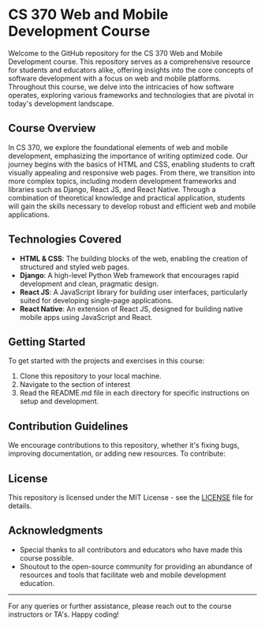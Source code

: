 # CS 370 Web and Mobile Development Course

Welcome to the GitHub repository for the CS 370 Web and Mobile Development course. This repository serves as a comprehensive resource for students and educators alike, offering insights into the core concepts of software development with a focus on web and mobile platforms. Throughout this course, we delve into the intricacies of how software operates, exploring various frameworks and technologies that are pivotal in today's development landscape.

## Course Overview

In CS 370, we explore the foundational elements of web and mobile development, emphasizing the importance of writing optimized code. Our journey begins with the basics of HTML and CSS, enabling students to craft visually appealing and responsive web pages. From there, we transition into more complex topics, including modern development frameworks and libraries such as Django, React JS, and React Native. Through a combination of theoretical knowledge and practical application, students will gain the skills necessary to develop robust and efficient web and mobile applications.

## Technologies Covered

- **HTML & CSS**: The building blocks of the web, enabling the creation of structured and styled web pages.
- **Django**: A high-level Python Web framework that encourages rapid development and clean, pragmatic design.
- **React JS**: A JavaScript library for building user interfaces, particularly suited for developing single-page applications.
- **React Native**: An extension of React JS, designed for building native mobile apps using JavaScript and React.

## Getting Started

To get started with the projects and exercises in this course:

1. Clone this repository to your local machine.
2. Navigate to the section of interest
3. Read the README.md file in each directory for specific instructions on setup and development.

## Contribution Guidelines

We encourage contributions to this repository, whether it's fixing bugs, improving documentation, or adding new resources. To contribute:

## License

This repository is licensed under the MIT License - see the [LICENSE](LICENSE) file for details.

## Acknowledgments

- Special thanks to all contributors and educators who have made this course possible.
- Shoutout to the open-source community for providing an abundance of resources and tools that facilitate web and mobile development education.

---

For any queries or further assistance, please reach out to the course instructors or TA's. Happy coding!
